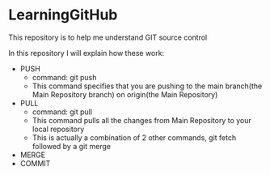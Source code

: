 # LearningGitHub
This repository is to help me understand GIT source control

In this repository I will explain how these work:
* PUSH
  - command: git push <remote> <branch>  
  - This command specifies that you are pushing to the main branch(the Main Repository branch) on origin(the Main Repository)
* PULL
  - command: git pull <remote> <branch>
  -  This command pulls all the changes from Main Repository to your local repository
  - This is actually a combination of 2 other commands, git fetch followed by a git merge
* MERGE
* COMMIT
